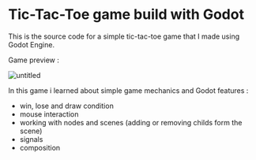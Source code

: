 # Tic-Tac-Toe game build with Godot 

This is the source code for a simple tic-tac-toe game that I made using Godot Engine.

Game preview : 

![untitled](https://github.com/user-attachments/assets/ed5dcca2-4c22-459d-8c64-a42147096080)

In this game i learned about simple game mechanics and Godot features : 
 - win, lose and draw condition
 - mouse interaction
 - working with nodes and scenes (adding or removing childs form the scene)
 - signals
 - composition
